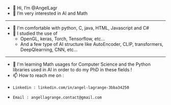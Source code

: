 - 👋 Hi, I’m @AngelLagr
- 👀 I’m very interested in AI and Math
***
- 🌱 I'm comfortable with python, C, java, HTML, Javascript and C#
- 📖 I studied the use of
  - OpenGL, keras, Torch, Tensorflow, etc...
  - And a few type of AI structure like AutoEncoder, CLIP, transformers, DeepQlearning, CNN, etc...
---
- 🤖 I'm learning Math usages for Computer Science and the Python libraries used in AI in order to do my PhD in these fields !
- 📫 How to reach me on :
-     Linkedin : linkedin.com/in/angel-lagrange-3bba34250
-     Email : angellagrange.contact@gmail.com
